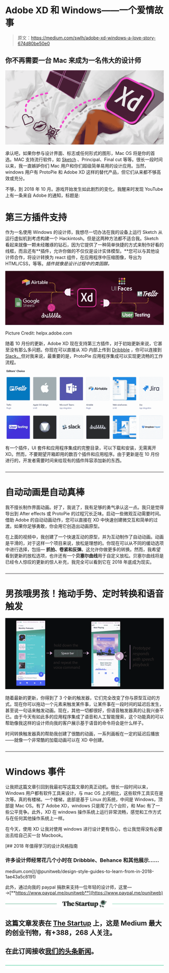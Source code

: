 # Adobe XD 和 Windows——一个爱情故事

> 原文：<https://medium.com/swlh/adobe-xd-windows-a-love-story-674d80be50e0>

## 你不再需要一台 Mac 来成为一名伟大的设计师

![](img/e60a4c7983f5a83cd606b4fe82cb0ae7.png)

承认吧，如果你参与设计界面、标志或任何形式的图形，Mac OS 将是你的首选。MAC 支持流行软件，如 [Sketch](https://medium.com/u/d39f69b23aa2?source=post_page-----674d80be50e0--------------------------------) 、Principal、Final cut 等等。很长一段时间以来，我一直嫉妒你们 Mac 用户和你们超级简单易用的设计应用。当然，windows 用户有 ProtoPie 和 Adobe XD 这样的替代产品，但它们从来都不够高效或充分。

不够，到 2018 年 10 月。游戏开始发生如此剧烈的变化。我醒来时发现 YouTube 上有一条来自 Adobe 的通知，标题是:

# 第三方插件支持

作为一名使用 Windows 的设计师，我想尽一切办法在我的设备上运行 Sketch 从运行虚拟机到考虑构建一个 Hackintosh。但是这两种方法都不适合我。Sketch 看起来就像一颗未经雕琢的钻石，因为它提供了一种简单快捷的方式来制作好看的线框，而且还有**插件，允许你做的不仅仅是设计实体模型。**您可以与其他设计师合作，将设计转换为 react 组件，在应用程序中压缩图像，导出为 HTML/CSS，等等。*插件就像是设计过程中的类固醇。*

![](img/3ee72e939c73450009a09790a2620bf2.png)

Picture Credit: helpx.adobe.com

随着 10 月份的更新，Adobe XD 现在支持第三方插件，对于初始更新来说，它甚至没有那么多问题。你现在可以直接从 XD 内部上传到 [Dribbble](https://medium.com/u/b2c7a6c2542b?source=post_page-----674d80be50e0--------------------------------) ，你可以连接到 [Slack，](https://medium.com/u/26d90a99f605?source=post_page-----674d80be50e0--------------------------------)但对我来说，最重要的是，ProtoPie 应用程序集成可以实现更流畅的工作流程。

![](img/3d078894507e32398960896192388007.png)

有一个插件，UI 套件和应用程序集成的完整目录，可以下载和安装，无需离开 XD。然而，不要期望开箱即用的数百个插件和应用程序。由于更新是在 10 月份进行的，开发者需要时间来给现有的插件阵容添加新的东西。

![](img/129b8292e924e191c40a5b3dc7aa5bd1.png)

# 自动动画是自动真棒

我不擅长制作界面动画。好了，我说了，我有足够的勇气承认这一点。我只是觉得导出到 After effects 或 ProtoPie 的过程冗长乏味。启动一些微观互动需要时间。借助 Adobe 的自动动画动作，您可以直接在 XD 中快速创建微交互和简单的过渡。如果你足够勇敢，你会用它创造出动画原型。

在上面的视频中，我创建了一个快速互动的原型，并为互动制作了自动动画。动画是平滑的，对于这样一个项目来说，放松是理想的。你现在可以从不同的缓动选项中进行选择，包括— **抓拍、卷紧和反弹**。这允许你做更多的转换。然而，我希望看到更新的放松选项，也许还有一个**贝塞尔曲线**用于自定义放松。贝塞尔曲线将是已经令人惊叹的更新的惊人补充，我完全可以看到它在 2018 年底成为现实。

![](img/129b8292e924e191c40a5b3dc7aa5bd1.png)

# 男孩哦男孩！拖动手势、定时转换和语音触发

![](img/0ff3eb08ff5d84790840274d31f9f70c.png)

随着最新的更新，你得到了 3 个新的触发器，它们完全改变了你与原型互动的方式。现在你可以拖动一个元素来触发某件事，让某件事在一段时间的延迟后发生，甚至说一句话来触发动画。现在，其他一切都很好，但语音触发器真的让我兴奋不已。由于今天有如此多的应用程序集成了语音和人工智能搜索，这个功能真的可以帮助像我这样的设计师向我的客户展示基于语音的命令将会是什么样子。

时间转换触发器真的帮助我创建了很酷的动画，一系列画板在一定的延迟后播放——就像一个非常酷的加载动画可以在 XD 中创建。

![](img/129b8292e924e191c40a5b3dc7aa5bd1.png)

# Windows 事件

让我把这篇文章引回到我最初写这篇文章的真正动机。很长一段时间以来，Windows 用户都有软件工具来设计，与 mac OS 上的相比，这些软件工具实在是次等。真的有楼梯。一个楼梯，底部是基于 Linux 的系统，中间是 Windows，顶部是 Mac OS。有了 Adobe XD，windows 只是爬了几个台阶，和 Mac 有了一些公平竞争。此外，XD 在 windows 操作系统上运行非常流畅，感觉和工作方式与在任何其他操作系统上一样。

在今天，使用 XD 让我对使用 windows 进行设计更有信心，也让我觉得没有必要出去给自己买一台 Macbook。

[](/@punitweb/design-style-guides-to-learn-from-in-2018-1ae43a5c8191) [## 2018 年值得学习的设计风格指南

### 许多设计师经常花几个小时在 Dribbble、Behance 和其他展示……

medium.com](/@punitweb/design-style-guides-to-learn-from-in-2018-1ae43a5c8191) 

此外，通过向我的 paypal
捐款来支持一位年轻的设计师，这里—→[**https://www.paypal.me/punitweb**](https://www.paypal.me/punitweb)

[![](img/308a8d84fb9b2fab43d66c117fcc4bb4.png)](https://medium.com/swlh)

## 这篇文章发表在 [The Startup](https://medium.com/swlh) 上，这是 Medium 最大的创业刊物，有+388，268 人关注。

## 在此订阅接收[我们的头条新闻](http://growthsupply.com/the-startup-newsletter/)。

[![](img/b0164736ea17a63403e660de5dedf91a.png)](https://medium.com/swlh)
